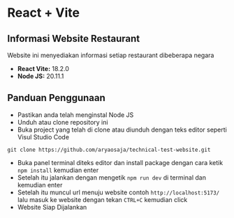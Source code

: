 # React + Vite

## Informasi Website Restaurant

Website ini menyediakan informasi setiap restaurant dibeberapa negara

- **React Vite:** 18.2.0
- **Node JS:** 20.11.1

## Panduan Penggunaan
- Pastikan anda telah menginstal Node JS
- Unduh atau clone repository ini
- Buka project yang telah di clone atau diunduh dengan teks editor seperti Visul Studio Code
```
git clone https://github.com/aryaosaja/technical-test-website.git
```
- Buka panel terminal diteks editor dan install package dengan cara ketik `npm install` kemudian enter
- Setelah itu jalankan dengan mengetik `npm run dev` di terminal dan kemudian enter
- Setelah itu muncul url menuju website contoh `http://localhost:5173/` lalu masuk ke website dengan tekan `CTRL+C` kemudian click
- Website Siap Dijalankan 
